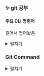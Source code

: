 ### ✨ git 공부

#### 주요 CLI 명령어

길어서 접어놨음

<details>
<summary> 펼치기 </summary>
<!--  -->
  
<br/>
  
**1. 현재 작업중인 폴더 확인**

`pwd` : print working directory

            현재 작업중인 폴더의 절대경로가 출력

**2. 폴더 생성**

`mkdir` : Make Directory

`mkdir {디렉토리 이름}`

- `mkdir Frontend`: 현재 폴더에 `Frontend`폴더를 생성

**3. 디렉토리 이동**

`cd` : change Directory

`cd {디렉토리 경로}`

- `cd .` - 현재 디렉토리 (생략 가능)
- `cd ..` - 상위 경로로 한 단계 이동
- `cd ../..` - 상위 경로로 두 단계 이동
- `cd ~/Desktop` - 데스크탑 디렉토리로 바로 이동

**4. 디렉토리 및 파일 목록 출력**

`ls` : List Segments

`ls {디렉토리 경로}{옵션}`

- `ls ~/Frontend/assets` : `Frontend/assets` 폴더의 하위 폴더 목록을 출력
- `ls -l ~/Frontend/assets` : 폴더 목록을 출력할 때 사용 권한, 소유자, 그룹, 크기, 날짜 등 상세 정보를 함께 표시
- `ls -a ~/Frontend/assets` : 폴더 목록을 출력할 때 숨겨진 항목을 포함하여 모든 내용을 출력
- `ls -al ~/Frontend/assets` : 폴더 목록을 출력할 때 숨겨진 항목을 포함하여 사용 권한, 소유자, 그룹, 크기, 날짜 등 상세 정보를 함께 표시

**5. 파일 생성**

`touch` : 빈 파일을 생성할 경우

`echo` : 간단한 내용이 들어있는 파일을 생성할 경우

- `$ touch index.html`: 내용이 없는 빈 `index.html`파일 생성
- `$ echo 'let me = "Frontend Developer"' > js/index.js`

       js 폴더안에  `let me = "Frontend Developer"` 라는 코드가 삽입된  `index.js`파일 생성

**6. 파일 내용 확인하기**

`cat` : Concatenate

- `cat js/index.js` : `index.js`파일의 내용을 화면에 출력
- `cat index.js app.js` : `index.js`파일의 내용으로 `app.js`파일 내용 덮어쓰기

**7. 파일/(비어있지 않은)디렉토리 삭제**

`rm` : Remove

`rm {제거할 파일/디렉토리 이름}`

- `rm index.html` : `index.html`파일 삭제
- `rm -r js` : js폴더 내부 하위 디렉토리까지 모두 삭제
- `$ rm -rf assets` : `assets`폴더 안의 하위 디렉토리까지 모두 삭제하되, 경고를 나타내지 않음

**8. 디렉토리 제거**

`rmdir` : Remove Directory

`rmdir {제거할 디렉토리 이름}`

- `$rmdir js`: `js` 폴더 삭제

**9. 파일/디렉토리 이동 및 이름 변경**

`mv` : Move(이미 존재하는 파일/디렉토리의 경우 이름 변경이 가능)

- `mv index.html views/index.html`: `index.html` 파일을 `views`폴더로 이동
- `mv js/index.js js/app.js` :`js` 폴더에 있는 `index.js` 파일명을 `app.js`로 변경

**10. 파일/디렉토리 복사**

`cp` : Copy

- `cp index.html main.html`:`index.html`파일을 동일한 폴더에 복사한 후 파일명을 `main.html` 로 변경
- `cp index.html views/main.html` :`index.html`파일을 `views` 폴더에 복사한 후 파일명을  `main.html` 로 변경
</details>

### Git Command

<details>
<summary>펼치기</summary>

#### Git 최초 설정

Git을 설치하고 나면 Git의 사용 환경을 적절하게 설정해 주어야 합니다. 환경 설정은 한 컴퓨터에서 한 번만 하면 되고 설정한 내용은 Git을 업그레이드해도 유지됩니다.

```bash
# Git 사용자 ID
git config --global user.name "seulbinim"
# Git 사용자 Email
git config --global user.email seulbinim@gmail.com
# Git Default Editor 설정 (Visual Studio Code)
git config --global core.editor "code --wait"

# windows와 Mac OS의 공백문자(줄바꿈) (Carriage return, Lind Feed)
# Windows 환경
git config --global core.autocrlf true
# Mac OS 환경
git config --global core.autocrlf input
```

또한 언제든지 설정 값을 'git config’라는 도구로 확인하고 변경할 수 있습니다.

#### Git 주요 커맨드

1. `git init` : 저장소 생성

   ```bash
   # 현재 디렉토리를 Git 저장소로 생성
   # .git 폴더(숨김 폴더)가 생성됨
   git init
   ```

2. `git status` : 현재 상태 확인

   ```bash
   git status

   # 변경된 파일명이 빨간색으로 보일 경우 Working Directory 상태
   # 변경된 파일명이 초록색으로 보일 경우 Staging Area 상태
   # nothing to commit, working tree clean의 경우 변경 내용이 없음을 나타냄
   ```

3. `git diff` : 파일의 변경내용 비교하기

   ```bash
   # difftool을 사용하여 파일의 변경내용을 비교
   git config --global -e
   [diff]
   	tool = vscode
   [difftool "vscode"]
   	cmd = code --wait --diff $LOCAL $REMOTE

   git difftool
   ```

4. `git add` : 파일의 변경 사항을 index(Staging Area)에 추가

   ```bash
   # 특정 파일을 Staging Area에 추가하기
   git add <file>
   # 변경 내용이 있는 모든 파일을 Staging Area에 추가하기
   git add *
   git add .
   ```

5. `git restore <file>` : 작업 내용 취소

   ```bash
   # Working Directory에 변경 내용을 취소할 경우(Tracked File)
   git restore <file>
   # Staging Area에 변경 내용을 Working Directory로 되돌릴 경우
   git restore --staged <file>
   ```

6. `git commit -m`  : 파일의 변경 사항에 대한 이력 생성

   ```bash
   # 마지막 커밋 메시지 수정
   git commit --amend "수정할 커밋 메시지"
   또는
   git commit --amend
   # VS Code에 COMMIT_EDITMSG 창에 수정할 커밋 메시지 입력 후 창 닫기
   ```

7. `git rebase -i <hash>`  : 특정 커밋 수정

   ```bash
   # pick -> reword로 수정한 후 커밋 메시지 수정
   reword <hash> "수정할 커밋 메시지"
   ```

8. `git log` : 커밋 이력 확인

   ```bash
   # Log를 한줄, 그래프 형태로 보기
   git log --oneline
   git log --oneline --graph
   ```

9. `git checkout HEAD~` : 과거 커밋 이력 확인

   ```bash
   # 이전 2개의 커밋으로 이동
   git checkout HEAD~2
   # 특정 커밋으로 이동
   git checkout <hash>
   # 마지막 커밋으로 복귀
   git checkout main
   ```

10. `git reset HEAD~` : 이전 상태로 복원(이력 제거)

    ```bash
    # 이전 2개의 커밋으로 돌아가기 (--mixed : default)
    # 커밋 기록은 삭제되지만 Working Directory에 변경 사항은 남김
    git reset HEAD~2
    # 커밋 기록은 삭제되지만 Working Directory와 Staging Area에 변경 사항은 남김
    git reset --soft HEAD~2
    # HEAD~2 커밋으로 복원되며 이후에 변경된 커밋 기록은 모두 삭제
    git reset --hard HEAD~2
    ```

11. `git branch` : 브랜치 생성 및 이동

    ```bash
    # likelion이라는 브랜치를 생성
    git branch likelion
    # likelion이라는 브랜치로 이동
    # checkout 명령이 여러 기능을 가지고 있기때문에 Git 2.23.0 버전에서는
    # 브랜치 이동을 위한 기능으로 switch 명령이 추가 됨 (checkout, switch 모두 사용 가능)
    git checkout likelion
    git switch likelion
    # main 브랜치로 복귀
    git switch main
    # likelion 브랜치를 main 브랜치로 병합
    git merge likelion
    # likelion 브랜치 삭제
    git branch -d likelion
    ```

12. `git reset HEAD~` : 이전 상태로 복원(이력 제거)

    ```bash
    # 이전 2개의 커밋으로 돌아가기 (--mixed : default)
    # 커밋 기록은 삭제되지만 Working Directory에 변경 사항은 남김
    git reset HEAD~2
    # 커밋 기록은 삭제되지만 Working Directory와 Staging Area에 변경 사항은 남김
    git reset --soft HEAD~2
    # HEAD~2 커밋으로 복원되며 이후에 변경된 커밋 기록은 모두 삭제
    git reset --hard HEAD~2
    ```

13. `git remote` : 리모트(Remote) 브랜치

    ```bash
    # 리모트 브랜치 조회
    git remote -v
    # 리모트 브랜치 추가
    git remote add origin <https://github.com/ID/REPOSITORY>
    # 리모트 브랜치 삭제
    git remote remove origin
    git remote rm origin
    ```

14. `git push` : 로컬의 변경 이력을 리모트로 전송

    ```bash
    # 로컬의 main 브랜치의 변경 이력을 리모트 main 브랜치로 보내기
    git push origin main
    ```

15. `git pull` : 리모트의 내용을 로컬에 반영 `(fetch + merge)`

+)

### git branch 스왑

```
$ git branch < 현재 어떤 브랜치가 있는지 확인

$ git switch main < 그냥 스왑할 때만 사용

$ git branch -d flex < flex라는 브랜치를 삭제하겠다는 말

$ git checkout -b flex < 플렉스라는 브랜치를 만들면서 바로 브랜치 스왑
```

</details>
